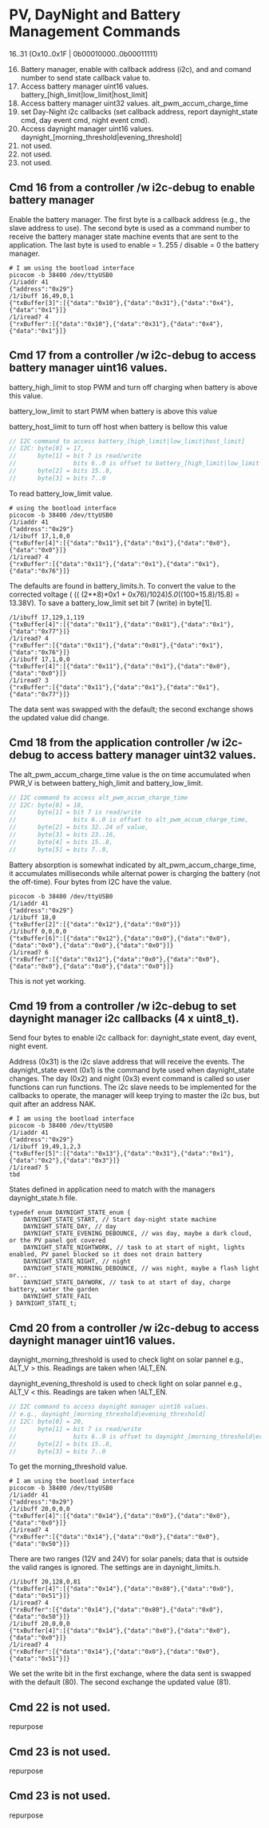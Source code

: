 # PV, DayNight and Battery Management Commands

16..31 (Ox10..0x1F | 0b00010000..0b00011111)

16. Battery manager, enable with callback address (i2c), and and comand number to send state callback value to.
17. Access battery manager uint16 values. battery_[high_limit|low_limit|host_limit]
18. Access battery manager uint32 values. alt_pwm_accum_charge_time
19. set Day-Night i2c callbacks (set callback address, report daynight_state cmd, day event cmd, night event cmd).
20. Access daynight manager uint16 values. daynight_[morning_threshold|evening_threshold]
21. not used.
22. not used.
23. not used.

## Cmd 16 from a controller /w i2c-debug to enable battery manager

Enable the battery manager. The first byte is a callback address (e.g., the slave address to use). The second byte is used as a command number to receive the battery manager state machine events that are sent to the application. The last byte is used to enable = 1..255 / disable = 0 the battery manager. 

``` 
# I am using the bootload interface 
picocom -b 38400 /dev/ttyUSB0
/1/iaddr 41
{"address":"0x29"}
/1/ibuff 16,49,0,1
{"txBuffer[3]":[{"data":"0x10"},{"data":"0x31"},{"data":"0x4"},{"data":"0x1"}]}
/1/iread? 4
{"rxBuffer":[{"data":"0x10"},{"data":"0x31"},{"data":"0x4"},{"data":"0x1"}]}
```


## Cmd 17 from a controller /w i2c-debug to access battery manager uint16 values.

battery_high_limit to stop PWM and turn off charging when battery is above this value.

battery_low_limit to start PWM when battery is above this value

battery_host_limit to turn off host when battery is bellow this value

``` C
// I2C command to access battery_[high_limit|low_limit|host_limit]
// I2C: byte[0] = 17, 
//      byte[1] = bit 7 is read/write 
//                bits 6..0 is offset to battery_[high_limit|low_limit|host_limit],
//      byte[2] = bits 15..8,
//      byte[3] = bits 7..0
```

To read battery_low_limit value.

``` 
# using the bootload interface 
picocom -b 38400 /dev/ttyUSB0
/1/iaddr 41
{"address":"0x29"}
/1/ibuff 17,1,0,0
{"txBuffer[4]":[{"data":"0x11"},{"data":"0x1"},{"data":"0x0"},{"data":"0x0"}]}
/1/iread? 4
{"rxBuffer":[{"data":"0x11"},{"data":"0x1"},{"data":"0x1"},{"data":"0x76"}]}
```

The defaults are found in battery_limits.h. To convert the value to the corrected voltage ( (( (2**8)*0x1 + 0x76)/1024)*5.0*((100+15.8)/15.8) = 13.38V). To save a battery_low_limit set bit 7 (write) in byte[1].

``` 
/1/ibuff 17,129,1,119
{"txBuffer[4]":[{"data":"0x11"},{"data":"0x81"},{"data":"0x1"},{"data":"0x77"}]}
/1/iread? 4
{"rxBuffer":[{"data":"0x11"},{"data":"0x81"},{"data":"0x1"},{"data":"0x76"}]}
/1/ibuff 17,1,0,0
{"txBuffer[4]":[{"data":"0x11"},{"data":"0x1"},{"data":"0x0"},{"data":"0x0"}]}
/1/iread? 3
{"rxBuffer":[{"data":"0x11"},{"data":"0x1"},{"data":"0x1"},{"data":"0x77"}]}
```

The data sent was swapped with the default; the second exchange shows the updated value did change.


## Cmd 18 from the application controller /w i2c-debug to access battery manager uint32 values.

The alt_pwm_accum_charge_time value is the on time accumulated when PWR_V is between battery_high_limit and battery_low_limit.

``` C
// I2C command to access alt_pwm_accum_charge_time
// I2C: byte[0] = 18, 
//      byte[1] = bit 7 is read/write 
//                bits 6..0 is offset to alt_pwm_accum_charge_time,
//      byte[2] = bits 32..24 of value,
//      byte[3] = bits 23..16,
//      byte[4] = bits 15..8,
//      byte[5] = bits 7..0,
```

Battery absorption is somewhat indicated by alt_pwm_accum_charge_time, it accumulates milliseconds while alternat power is charging the battery (not the off-time). Four bytes from I2C have the value.

``` 
picocom -b 38400 /dev/ttyUSB0
/1/iaddr 41
{"address":"0x29"}
/1/ibuff 18,0
{"txBuffer[2]":[{"data":"0x12"},{"data":"0x0"}]}
/1/ibuff 0,0,0,0
{"txBuffer[6]":[{"data":"0x12"},{"data":"0x0"},{"data":"0x0"},{"data":"0x0"},{"data":"0x0"},{"data":"0x0"}]}
/1/iread? 6
{"rxBuffer":[{"data":"0x12"},{"data":"0x0"},{"data":"0x0"},{"data":"0x0"},{"data":"0x0"},{"data":"0x0"}]}
``` 

This is not yet working.


## Cmd 19 from a controller /w i2c-debug to set daynight manager i2c callbacks (4 x uint8_t).

Send four bytes to enable i2c callback for: daynight_state event, day event, night event. 

Address (0x31) is the i2c slave address that will receive the events. The daynight_state event (0x1) is the command byte used when daynight_state changes. The day (0x2) and night (0x3) event command is called so user functions can run functions.  The i2c slave needs to be implemented for the callbacks to operate, the manager will keep trying to master the i2c bus, but quit after an address NAK. 

``` 
# I am using the bootload interface 
picocom -b 38400 /dev/ttyUSB0
/1/iaddr 41
{"address":"0x29"}
/1/ibuff 19,49,1,2,3
{"txBuffer[5]":[{"data":"0x13"},{"data":"0x31"},{"data":"0x1"},{"data":"0x2"},{"data":"0x3"}]}
/1/iread? 5
tbd
```

States defined in application need to match with the managers daynight_state.h file.

```
typedef enum DAYNIGHT_STATE_enum {
    DAYNIGHT_STATE_START, // Start day-night state machine
    DAYNIGHT_STATE_DAY, // day
    DAYNIGHT_STATE_EVENING_DEBOUNCE, // was day, maybe a dark cloud, or the PV panel got covered
    DAYNIGHT_STATE_NIGHTWORK, // task to at start of night, lights enabled, PV panel blocked so it does not drain battery
    DAYNIGHT_STATE_NIGHT, // night
    DAYNIGHT_STATE_MORNING_DEBOUNCE, // was night, maybe a flash light or...
    DAYNIGHT_STATE_DAYWORK, // task to at start of day, charge battery, water the garden
    DAYNIGHT_STATE_FAIL
} DAYNIGHT_STATE_t;
```


## Cmd 20 from a controller /w i2c-debug to access daynight manager uint16 values.

daynight_morning_threshold is used to check light on solar pannel e.g., ALT_V > this. Readings are taken when !ALT_EN.

daynight_evening_threshold is used to check light on solar pannel e.g., ALT_V < this. Readings are taken when !ALT_EN.

``` C
// I2C command to access daynight manager uint16 values.
// e.g., daynight_[morning_threshold|evening_threshold]
// I2C: byte[0] = 20, 
//      byte[1] = bit 7 is read/write 
//                bits 6..0 is offset to daynight_[morning_threshold|evening_threshold],
//      byte[2] = bits 15..8,
//      byte[3] = bits 7..0
``` 

To get the morning_threshold value.

``` 
# I am using the bootload interface 
picocom -b 38400 /dev/ttyUSB0
/1/iaddr 41
{"address":"0x29"}
/1/ibuff 20,0,0,0
{"txBuffer[4]":[{"data":"0x14"},{"data":"0x0"},{"data":"0x0"},{"data":"0x0"}]}
/1/iread? 4
{"rxBuffer":[{"data":"0x14"},{"data":"0x0"},{"data":"0x0"},{"data":"0x50"}]}
```

There are two ranges (12V and 24V) for solar panels; data that is outside the valid ranges is ignored. The settings are in daynight_limits.h. 

``` 
/1/ibuff 20,128,0,81
{"txBuffer[4]":[{"data":"0x14"},{"data":"0x80"},{"data":"0x0"},{"data":"0x51"}]}
/1/iread? 4
{"rxBuffer":[{"data":"0x14"},{"data":"0x80"},{"data":"0x0"},{"data":"0x50"}]}
/1/ibuff 20,0,0,0
{"txBuffer[4]":[{"data":"0x14"},{"data":"0x0"},{"data":"0x0"},{"data":"0x0"}]}
/1/iread? 4
{"rxBuffer":[{"data":"0x14"},{"data":"0x0"},{"data":"0x0"},{"data":"0x51"}]}
```

We set the write bit in the first exchange, where the data sent is swapped with the default (80). The second exchange the updated value (81).


## Cmd 22 is not used.

repurpose


## Cmd 23 is not used.

repurpose


## Cmd 23 is not used.

repurpose
